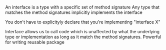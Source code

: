 An interface is a type with a specific set of method signature
Any type that matches the method signatures implicitly implements the interface

You don't have to explicityly declare that you're implementing "interface X"


Interface allows us to call code which is unaffected by what the underlying type
or implementation as long as it match the method signatures. 
Powerful for writing reusable package 